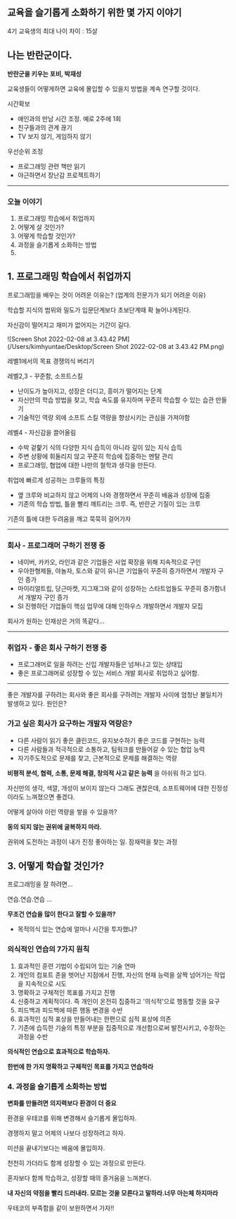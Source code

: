## 교육을 슬기롭게 소화하기 위한 몇 가지 이야기

4기 교육생의 최대 나이 차이 : 15살



## 나는 반란군이다.

**반란군을 키우는 포비, 박재성**

교육생들이 어떻게하면 교육에 몰입할 수 있을지 방법을 계속 연구할 것이다.

시간확보

- 애인과의 만남 시간 조정. 예로 2주에 1회
- 친구들과의 관계 끊기
- TV 보지 않기, 게임하지 않기

우선순위 조정

- 프로그래밍 관련 책만 읽기
- 야근하면서 장난감 프로젝트하기

---

### 오늘 이야기

1. 프로그래밍 학습에서 취업까지
2. 어떻게 살 것인가?
3. 어떻게 학습할 것인가?
4. 과정을 슬기롭게 소화하는 방법
5. 

## 1. 프로그래밍 학습에서 취업까지

프로그래밍을 배우는 것이 어려운 이유는? (업계의 전문가가 되기 어려운 이유)

학습할 지식의 범위와 밀도가 입문단계보다 초보단계때 확 늘어나게된다.

자신감이 떨어지고 재미가 없어지는 기간이 길다.

![Screen Shot 2022-02-08 at 3.43.42 PM](/Users/kimhyuntae/Desktop/Screen Shot 2022-02-08 at 3.43.42 PM.png)

레벨1에서의 목표 경쟁의식 버리기

레벨2,3 - 꾸준함, 소프트스킬

- 난이도가 높아지고, 성장은 더디고, 흥미가 떨어지는 단계
- 자신만의 학습 방법을 찾고, 학습 속도를 유지하며 꾸준히 학습할 수 있는 습관 만들기
- 기술적인 역량 외에 소프트 스킬 역량을 향상시키는 관심을 가져야함

레벨4 - 자신감을 끌어올림

- 수박 겉핥기 식의 다양한 지식 습득이 아니라 깊이 있는 지식 습득
- 주변 상황에 휘둘리지 않고 꾸준히 학습에 집중하는 멘탈 관리
- 프로그래밍, 협업에 대한 나만의 철학과 생각을 만든다.

취업에 빠르게 성공하는 크루들의 특징

- 옆 크루와 비교하지 않고 어제의 나와 경쟁하면서 꾸준히 배움과 성장에 집중
- 기존의 학습 방법, 틀을 빨리 깨트리는 크루. 즉, 반란군 기질이 있는 크루

기존의 틀에 대한 두려움을 깨고 묵묵히 걸어가자

---

### 회사 - 프로그래머 구하기 전쟁 중

- 네이버, 카카오, 라인과 같은 기업들은 사업 확장을 위해 지속적으로 구인
- 우아한형제들, 야놀자, 토스와 같이 유니콘 기업들이 꾸준히 증가하면서 개발자 구인 증가
- 마이리얼트립, 당근마켓, 지그재그와 같이 성장하는 스타트업들도 꾸준히 증가함녀서 개발자 구인 증가
- SI 진행하던 기업들이 핵심 업무에 대해 인하우스 개발하면서 개발자 모집

회사가 원하는 인재상은 거의 똑같다...

---

### 취업자 - 좋은 회사 구하기 전쟁 중

- 프로그래머로 일을 하려는 신입 개발자들은 넘쳐나고 있는 상태입
- 좋은 프로그래머로 성장할 수 있는 서비스 개발 회사로 취업하고 싶어함.

---

좋은 개발자를 구하려는 회사와 좋은 회사를 구하려는 개발자 사이에 엄청난 불일치가 발생하고 있다. 원인은?



### 가고 싶은 회사가 요구하는 개발자 역량은?

- 다른 사람이 읽기 좋은 클린코드, 유지보수하기 좋은 코드를 구현하는 능력
- 다른 사람들과 적극적으로 소통하고, 팀워크를 만들어갈 수 있는 협업 능력
- 자기주도적으로 문제를 찾고, 근본적으로 문제를 해결하는 역량

**비평적 분석, 협력, 소통, 문제 해결, 창의적 사고 같은 능력** 을 아쉬워 하고 있다.

자신만의 생각, 색깔, 개성이 보이지 않는다 그래도 괜찮은데, 소프트웨어에 대한 진정성이라도 느껴졌으면 좋겠다.

어떻게 살아야 이런 역량을 쌓을 수 있을까?

**동의 되지 않는 권위에 굴복하지 마라.**

권위에 도전하는 과정이 내가 진정 좋아하는 일. 잠재력을 찾는 과정



## 3. 어떻게 학습할 것인가?

프로그래밍을 잘 하려면...

연습.연습.연습 ...

**무조건 연습을 많이 한다고 잘할 수 있을까?**

- 목적의식 있는 연습에 얼마나 시간을 투자했냐?

### 의식적인 연습의 7가지 원칙

1. 효과적인 훈련 기법이 수립되어 있는 기술 연마
2. 개인의 컴포트 존을 벗어난 지점에서 진행, 자신의 현재 능력을 살짝 넘어가는 작업을 지속적으로 시도
3. 명확하고 구체적인 목표를 가지고 진행
4. 신중하고 계획적이다. 즉 개인이 온전히 집중하고 '의식적'으로 행동할 것을 요구
5. 피드백과 피드백에 따른 행동 변경을 수반
6. 효과적인 심적 표상을 만들어내는 한편으로 심적 표상에 의존
7. 기존에 습득한 기술의 특정 부분을 집중적으로 개선함으로써 발전시키고, 수정하는 과정을 수반

**의식적인 연습으로 효과적으로 학습하자.**

**한번에 한 가지 명확하고 구체적인 목표를 가지고 연습하라**

### 4. 과정을 슬기롭게 소화하는 방법

**변화를 만들려면 의지력보다 환경이 더 중요**

환경을 우테코를 위해 변경해서 슬기롭게 몰입하자.

경쟁하지 말고 어제의 나보다 성장하려고 하자.

미션을 끝내기보다는 배움에 몰입하자.

천천히 가더라도 함께 성장할 수 있는 과정으로 만든다.

혼자보다 함께 학습하고, 성장할 때의 즐거움을 느껴본다.

**내 자신의 약점을 빨리 드러내라. 모르는 것을 모른다고 말하라.너무 아는체 하지마라**

우테코의 부족함을 같이 보완하면서 가자!!